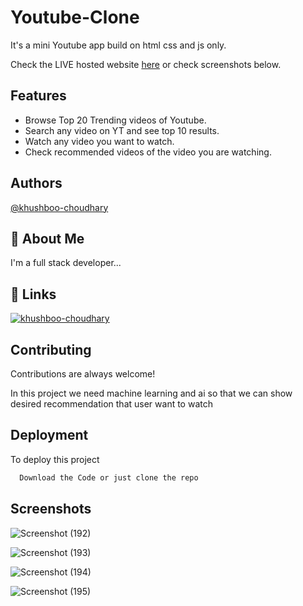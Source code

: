 # Youtube-Clone
It's a mini Youtube app build on html css and js only.

Check the LIVE hosted website [here](https://youtube-clone-sandy.vercel.app/) or check screenshots below.
## Features

- Browse Top 20 Trending videos of Youtube.
- Search any video on YT and see top 10 results.
- Watch any video you want to watch.
- Check recommended videos of the video you are watching.



## Authors

[@khushboo-choudhary](https://github.com/khushboo-choudhary)



## 🚀 About Me
I'm a full stack developer...


## 🔗 Links

[![khushboo-choudhary](https://github.com/khushboo-choudhary)](http://github.com/)


## Contributing

Contributions are always welcome!

In this project we need machine learning and ai so that we can show desired recommendation that user want to watch


## Deployment

To deploy this project

```bash
  Download the Code or just clone the repo
```


## Screenshots

![Screenshot (192)](https://user-images.githubusercontent.com/95868808/159642292-833ce907-6e4c-4cca-ab7d-07f1f2807311.png)

![Screenshot (193)](https://user-images.githubusercontent.com/95868808/159642313-cc67aa06-77ef-4a9a-ad6a-fa1b89191f88.png)

![Screenshot (194)](https://user-images.githubusercontent.com/95868808/159642324-31a09090-ab9b-4af1-8e37-b66b1fd02252.png)

![Screenshot (195)](https://user-images.githubusercontent.com/95868808/159642649-b42ba22d-67dc-4af7-b6fe-6e4f17772a03.png)


